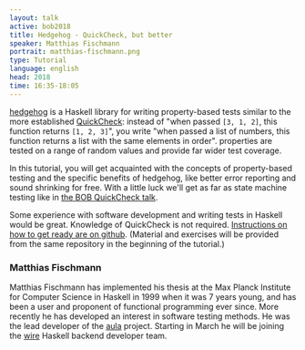 ```yaml
---
layout: talk
active: bob2018
title: Hedgehog - QuickCheck, but better
speaker: Matthias Fischmann
portrait: matthias-fischmann.png
type: Tutorial
language: english
head: 2018
time: 16:35-18:05
---
```


[hedgehog](https://hackage.haskell.org/package/hedgehog) is a Haskell
library for writing property-based tests similar to the more
established
[QuickCheck](https://hackage.haskell.org/package/QuickCheck): instead
of "when passed `[3, 1, 2]`, this function returns `[1, 2, 3]`", you
write "when passed a list of numbers, this function returns a list
with the same elements in order".  properties are tested on a range of
random values and provide far wider test coverage.

In this tutorial, you will get acquainted with the concepts of
property-based testing and the specific benefits of hedgehog, like
better error reporting and sound shrinking for free.  With a little
luck we'll get as far as state machine testing like in [the BOB
QuickCheck talk](andjelkovic.html).

Some experience with software development and writing tests in Haskell
would be great.  Knowledge of QuickCheck is not required.
[Instructions on how to get ready are on
github](https://github.com/fisx/bob18-tutorial-hedgehog).  (Material
and exercises will be provided from the same repository in the
beginning of the tutorial.)

### Matthias Fischmann

Matthias Fischmann has implemented his thesis at the Max Planck
Institute for Computer Science in Haskell in 1999 when it was 7 years
young, and has been a user and proponent of functional programming
ever since.  More recently he has developed an interest in software
testing methods.  He was the lead developer of the
[aula](https://github.com/liqd/aula) project.  Starting in March he
will be joining the [wire](https://wire.com) Haskell backend developer
team.
